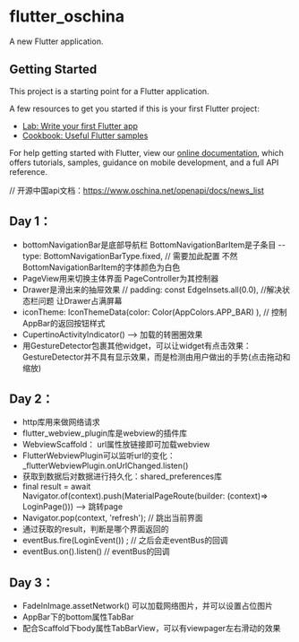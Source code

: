 # flutter_oschina

A new Flutter application.

## Getting Started

This project is a starting point for a Flutter application.

A few resources to get you started if this is your first Flutter project:

- [Lab: Write your first Flutter app](https://flutter.io/docs/get-started/codelab)
- [Cookbook: Useful Flutter samples](https://flutter.io/docs/cookbook)

For help getting started with Flutter, view our 
[online documentation](https://flutter.io/docs), which offers tutorials, 
samples, guidance on mobile development, and a full API reference.

// 开源中国api文档：https://www.oschina.net/openapi/docs/news_list

## Day 1：
- bottomNavigationBar是底部导航栏  BottomNavigationBarItem是子条目
    -- type: BottomNavigationBarType.fixed, // 需要加此配置 不然BottomNavigationBarItem的字体颜色为白色
- PageView用来切换主体界面  PageController为其控制器
- Drawer是滑出来的抽屉效果  //  padding: const EdgeInsets.all(0.0), //解决状态栏问题 让Drawer占满屏幕
- iconTheme: IconThemeData(color: Color(AppColors.APP_BAR) ), // 控制AppBar的返回按钮样式
- CupertinoActivityIndicator() --> 加载的转圈圈效果
- 用GestureDetector包裹其他widget，可以让widget有点击效果： GestureDetector并不具有显示效果，而是检测由用户做出的手势(点击拖动和缩放)

## Day 2：
- http库用来做网络请求
- flutter_webview_plugin库是webview的插件库
- WebviewScaffold： url属性放链接即可加载webview
- FlutterWebviewPlugin可以监听url的变化：_flutterWebviewPlugin.onUrlChanged.listen()
- 获取到数据后对数据进行持久化：shared_preferences库
- final result = await Navigator.of(context).push(MaterialPageRoute(builder: (context)=> LoginPage())) --> 跳转page
- Navigator.pop(context, 'refresh'); // 跳出当前界面
- 通过获取的result，判断是哪个界面返回的
- eventBus.fire(LoginEvent()) ; // 之后会走eventBus的回调
- eventBus.on<LoginEvent>().listen()  // eventBus的回调

## Day 3：
- FadeInImage.assetNetwork() 可以加载网络图片，并可以设置占位图片
- AppBar下的bottom属性TabBar
- 配合Scaffold下body属性TabBarView，可以有viewpager左右滑动的效果